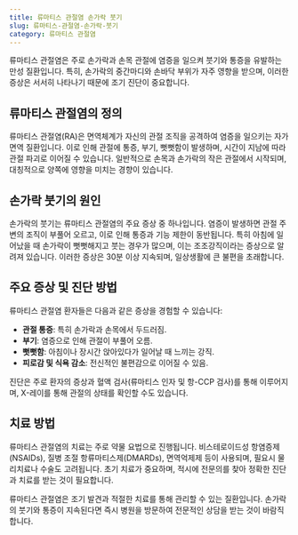 ```yaml
---
title: 류마티스 관절염 손가락 붓기
slug: 류마티스-관절염-손가락-붓기
category: 류마티스 관절염
---
```


류마티스 관절염은 주로 손가락과 손목 관절에 염증을 일으켜 붓기와 통증을 유발하는 만성 질환입니다. 특히, 손가락의 중간마디와 손바닥 부위가 자주 영향을 받으며, 이러한 증상은 서서히 나타나기 때문에 조기 진단이 중요합니다.

## 류마티스 관절염의 정의

류마티스 관절염(RA)은 면역체계가 자신의 관절 조직을 공격하여 염증을 일으키는 자가면역 질환입니다. 이로 인해 관절에 통증, 부기, 뻣뻣함이 발생하며, 시간이 지남에 따라 관절 파괴로 이어질 수 있습니다. 일반적으로 손목과 손가락의 작은 관절에서 시작되며, 대칭적으로 양쪽에 영향을 미치는 경향이 있습니다.

## 손가락 붓기의 원인

손가락의 붓기는 류마티스 관절염의 주요 증상 중 하나입니다. 염증이 발생하면 관절 주변의 조직이 부풀어 오르고, 이로 인해 통증과 기능 제한이 동반됩니다. 특히 아침에 일어났을 때 손가락이 뻣뻣해지고 붓는 경우가 많으며, 이는 조조강직이라는 증상으로 알려져 있습니다. 이러한 증상은 30분 이상 지속되며, 일상생활에 큰 불편을 초래합니다.

## 주요 증상 및 진단 방법

류마티스 관절염 환자들은 다음과 같은 증상을 경험할 수 있습니다:

- **관절 통증**: 특히 손가락과 손목에서 두드러짐.
- **부기**: 염증으로 인해 관절이 부풀어 오름.
- **뻣뻣함**: 아침이나 장시간 앉아있다가 일어날 때 느끼는 강직.
- **피로감 및 식욕 감소**: 전신적인 불편감으로 이어질 수 있음.

진단은 주로 환자의 증상과 혈액 검사(류마티스 인자 및 항-CCP 검사)를 통해 이루어지며, X-레이를 통해 관절의 상태를 확인할 수도 있습니다.

## 치료 방법

류마티스 관절염의 치료는 주로 약물 요법으로 진행됩니다. 비스테로이드성 항염증제(NSAIDs), 질병 조절 항류마티스제(DMARDs), 면역억제제 등이 사용되며, 필요시 물리치료나 수술도 고려됩니다. 초기 치료가 중요하며, 적시에 전문의를 찾아 정확한 진단과 치료를 받는 것이 필요합니다.

류마티스 관절염은 조기 발견과 적절한 치료를 통해 관리할 수 있는 질환입니다. 손가락의 붓기와 통증이 지속된다면 즉시 병원을 방문하여 전문적인 상담을 받는 것이 바람직합니다.
